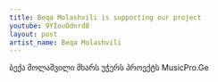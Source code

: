 ```yaml
---
title: Beqa Molashvili is supporting our project 
youtube: 9YIouOdnrd8
layout: post
artist_name: Beqa Molashvili
---
```


ბექა მოლაშვილი მხარს უჭერს პროექტს MusicPro.Ge